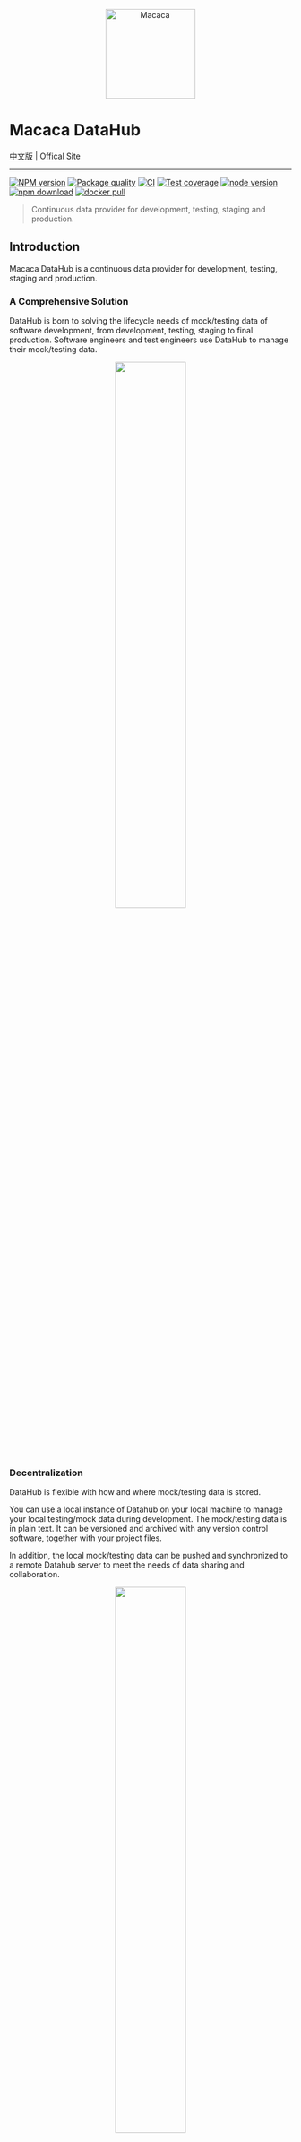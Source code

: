 <p align="center">
  <a href="//macacajs.github.io">
    <img
      alt="Macaca"
      src="https://macacajs.github.io/macaca-datahub/logo/logo-color.svg"
      width="160"
    />
  </a>
</p>

# Macaca DataHub

[中文版](./README.zh.md) | [Offical Site](//macacajs.github.io/macaca-datahub)

---

[![NPM version][npm-image]][npm-url]
[![Package quality][quality-image]][quality-url]
[![CI][ci-image]][ci-url]
[![Test coverage][codecov-image]][codecov-url]
[![node version][node-image]][node-url]
[![npm download][download-image]][download-url]
[![docker pull][docker-pull-image]][docker-url]

[npm-image]: https://img.shields.io/npm/v/macaca-datahub.svg?logo=npm
[npm-url]: https://npmjs.org/package/macaca-datahub
[ci-image]: https://github.com/macacajs/macaca-datahub/actions/workflows/ci.yml/badge.svg
[ci-url]: https://github.com/macacajs/macaca-datahub/actions/workflows/ci.yml
[quality-image]: https://packagequality.com/shield/macaca-datahub.svg
[quality-url]: https://packagequality.com/#?package=macaca-datahub
[codecov-image]: https://img.shields.io/codecov/c/github/macacajs/macaca-datahub.svg?logo=codecov
[codecov-url]: https://codecov.io/gh/macacajs/macaca-datahub
[node-image]: https://img.shields.io/badge/node.js-%3E=_12-green.svg?logo=node.js
[node-url]: http://nodejs.org/download/
[download-image]: https://img.shields.io/npm/dm/macaca-datahub.svg?logo=npm
[download-url]: https://npmjs.org/package/macaca-datahub
[docker-pull-image]: https://img.shields.io/docker/pulls/macacajs/macaca-datahub.svg?logo=docker
[docker-url]: https://hub.docker.com/r/macacajs/macaca-datahub/

> Continuous data provider for development, testing, staging and production.

## Introduction

Macaca DataHub is a continuous data provider for development, testing, staging and production.

### A Comprehensive Solution

DataHub is born to solving the lifecycle needs of mock/testing data of software development, from development, testing, staging to final production. Software engineers and test engineers use DataHub to manage their mock/testing data.

<div align="center">
  <img src="https://macacajs.github.io/macaca-datahub/assets/1556087483456-13b5cae9-1d6c-4cd5-a331-12c729c45a67.png" width="50%" />
</div>

### Decentralization

DataHub is flexible with how and where mock/testing data is stored.

You can use a local instance of Datahub on your local machine to manage your local testing/mock data during development. The mock/testing data is in plain text. It can be versioned and archived with any version control software, together with your project files.

In addition, the local mock/testing data can be pushed and synchronized to a remote Datahub server to meet the needs of data sharing and collaboration.

<div align="center">
  <img src="https://macacajs.github.io/macaca-datahub/assets/1556087494964-b9c2be28-4a7d-41ad-8e26-06fda41e1623.png" width="50%" />
</div>

### Data Flow Management

DataHub adopts the principle of unidirectional data flow to make sure you will always get the latest data.

<div align="center">
  <img src="https://macacajs.github.io/macaca-datahub/assets/1556087504806-35d3b20c-8aef-450d-a069-9581ba117321.png" width="50%" />
</div>

### Consistency Between API Document and Mock Data

Datahub can also automatically generate an API document from your mock/testing data, to help keep your API document up to date and consistent with your mock data.

<div align="center">
  <img src="https://macacajs.github.io/macaca-datahub/assets/1556087321021-f5514eb2-62f6-484b-ad58-24433c7f8906.png" width="75%" />
</div>

### Dashboard

DataHub adopts multi-scenario design, can group data according to the scene name, and provide scene data addition, deletion, and change, and can operate through DataHub's panel interface.

DataHub provides a dashboard for you to manage your data. You can group data by scene, or by stage such as development, testing, or staging. Datahub provides standard CRUD funtions.

Datahub use [path-to-regexp](https://github.com/pillarjs/path-to-regexp) for dynamic path matching.

API name example:

| DataHub API name | matched request path |
| ---------------- | -------------------- |
| api1/books       | api1/books           |
| api2/:foo/:bar   | api2/group/project   |
| api3/:id         | api3/fred            |
| api3/:id         | api3/baz             |

<div align="center">
  <img src="https://macacajs.github.io/macaca-datahub/assets/1556087382255-adf7e3a6-60d8-42f9-b6b1-6b27917fa038.png" width="75%" />
</div>

### Save Snapshot

DataHub can save the response of each request by taking snapshot. You can use the archieved snapshot to find out what happened.

<div align="center">
  <img src="https://macacajs.github.io/macaca-datahub/assets/1556087335320-a477734e-e661-4045-b702-58904a5dfd0c.png" width="75%" />
</div>

### Automation Testing

Through the seamless integration of the [switchScene(scenario) API](https://macacajs.github.io/macaca-wd/#switchScene) in test cases, higher test coverage can be achieved.

<div align="center">
  <img src="https://macacajs.github.io/macaca-datahub/assets/1556087346280-f26a2534-8898-4538-bf9c-928c73b2ed62.png" width="75%" />
</div>

<div align="center">
  <img src="https://macacajs.github.io/macaca-datahub/assets/1556087359122-6abfe674-771a-45dd-a008-0271df7b05e8.png" width="75%" />
</div>

<div align="center">
  <img src="https://macacajs.github.io/macaca-datahub/assets/1556087370670-c4d89f7f-2c06-4e10-915f-99562f80fac9.png" width="75%" />
</div>

<!-- GITCONTRIBUTOR_START -->

## Contributors

|[<img src="https://avatars.githubusercontent.com/u/1011681?v=4" width="100px;"/><br/><sub><b>xudafeng</b></sub>](https://github.com/xudafeng)<br/>|[<img src="https://avatars.githubusercontent.com/u/2139038?v=4" width="100px;"/><br/><sub><b>zhangyuheng</b></sub>](https://github.com/zhangyuheng)<br/>|[<img src="https://avatars.githubusercontent.com/u/11460601?v=4" width="100px;"/><br/><sub><b>zivyangll</b></sub>](https://github.com/zivyangll)<br/>|[<img src="https://avatars.githubusercontent.com/u/52845048?v=4" width="100px;"/><br/><sub><b>snapre</b></sub>](https://github.com/snapre)<br/>|[<img src="https://avatars.githubusercontent.com/u/8085088?v=4" width="100px;"/><br/><sub><b>brucejcw</b></sub>](https://github.com/brucejcw)<br/>|[<img src="https://avatars.githubusercontent.com/u/17233599?v=4" width="100px;"/><br/><sub><b>Chan-Chun</b></sub>](https://github.com/Chan-Chun)<br/>|
| :---: | :---: | :---: | :---: | :---: | :---: |
|[<img src="https://avatars.githubusercontent.com/u/3807955?v=4" width="100px;"/><br/><sub><b>BernardTolosajr</b></sub>](https://github.com/BernardTolosajr)<br/>|[<img src="https://avatars.githubusercontent.com/u/15025212?v=4" width="100px;"/><br/><sub><b>zhuyali</b></sub>](https://github.com/zhuyali)<br/>|[<img src="https://avatars.githubusercontent.com/u/1209810?v=4" width="100px;"/><br/><sub><b>paradite</b></sub>](https://github.com/paradite)<br/>|[<img src="https://avatars.githubusercontent.com/u/227713?v=4" width="100px;"/><br/><sub><b>atian25</b></sub>](https://github.com/atian25)<br/>|[<img src="https://avatars.githubusercontent.com/u/40885641?v=4" width="100px;"/><br/><sub><b>timeLorder</b></sub>](https://github.com/timeLorder)<br/>|[<img src="https://avatars.githubusercontent.com/u/6828924?v=4" width="100px;"/><br/><sub><b>vagusX</b></sub>](https://github.com/vagusX)<br/>|
[<img src="https://avatars.githubusercontent.com/u/15955374?v=4" width="100px;"/><br/><sub><b>gaius-qi</b></sub>](https://github.com/gaius-qi)<br/>|[<img src="https://avatars.githubusercontent.com/u/465125?v=4" width="100px;"/><br/><sub><b>yesmeck</b></sub>](https://github.com/yesmeck)<br/>|[<img src="https://avatars.githubusercontent.com/u/17687614?v=4" width="100px;"/><br/><sub><b>ed2nd</b></sub>](https://github.com/ed2nd)<br/>|[<img src="https://avatars.githubusercontent.com/u/156269?v=4" width="100px;"/><br/><sub><b>fengmk2</b></sub>](https://github.com/fengmk2)<br/>|[<img src="https://avatars.githubusercontent.com/u/2972143?v=4" width="100px;"/><br/><sub><b>nightink</b></sub>](https://github.com/nightink)<br/>

This project follows the git-contributor [spec](https://github.com/xudafeng/git-contributor), auto updated at `Thu Apr 21 2022 10:01:16 GMT+0800`.

<!-- GITCONTRIBUTOR_END -->

## Star History

[![Star History Chart](https://api.star-history.com/svg?repos=macacajs/macaca-datahub)](https://star-history.com/#macacajs/macaca-datahub)

## License

The MIT License (MIT)
